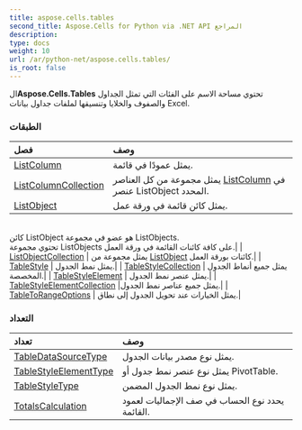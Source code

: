 ```yaml
---
title: aspose.cells.tables
second_title: Aspose.Cells for Python via .NET API المراجع
description:
type: docs
weight: 10
url: /ar/python-net/aspose.cells.tables/
is_root: false
---
```

 ال**Aspose.Cells.Tables** تحتوي مساحة الاسم على الفئات التي تمثل الجداول والصفوف والخلايا وتنسيقها لملفات جداول بيانات Excel.

###  الطبقات
| فصل| وصف|
| :- | :- |
| [ListColumn](/cells/ar/python-net/aspose.cells.tables/listcolumn) | يمثل عمودًا في قائمة.|
| [ListColumnCollection](/cells/ar/python-net/aspose.cells.tables/listcolumncollection) | يمثل مجموعة من كل العناصر [ListColumn](/cells/ar/python-net/aspose.cells.tables/listcolumn) في عنصر ListObject المحدد.|
| [ListObject](/cells/ar/python-net/aspose.cells.tables/listobject) | يمثل كائن قائمة في ورقة عمل.<br/> كائن ListObject هو عضو في مجموعة ListObjects.<br/> تحتوي مجموعة ListObjects على كافة كائنات القائمة في ورقة العمل.|
| [ListObjectCollection](/cells/ar/python-net/aspose.cells.tables/listobjectcollection) | يمثل مجموعة من [ListObject](/cells/ar/python-net/aspose.cells.tables/listobject) كائنات بورقة العمل.|
| [TableStyle](/cells/ar/python-net/aspose.cells.tables/tablestyle) | يمثل نمط الجدول.|
| [TableStyleCollection](/cells/ar/python-net/aspose.cells.tables/tablestylecollection) | يمثل جميع أنماط الجدول المخصصة.|
| [TableStyleElement](/cells/ar/python-net/aspose.cells.tables/tablestyleelement) | يمثل عنصر نمط الجدول.|
| [TableStyleElementCollection](/cells/ar/python-net/aspose.cells.tables/tablestyleelementcollection) |يمثل جميع عناصر نمط الجدول.|
| [TableToRangeOptions](/cells/ar/python-net/aspose.cells.tables/tabletorangeoptions) | يمثل الخيارات عند تحويل الجدول إلى نطاق.|


###  التعداد
|تعداد| وصف|
| :- | :- |
| [TableDataSourceType](/cells/ar/python-net/aspose.cells.tables/tabledatasourcetype) | يمثل نوع مصدر بيانات الجدول.|
| [TableStyleElementType](/cells/ar/python-net/aspose.cells.tables/tablestyleelementtype) | يمثل نوع عنصر نمط جدول أو PivotTable.|
| [TableStyleType](/cells/ar/python-net/aspose.cells.tables/tablestyletype) | يمثل نوع نمط الجدول المضمن.|
| [TotalsCalculation](/cells/ar/python-net/aspose.cells.tables/totalscalculation) | يحدد نوع الحساب في صف الإجماليات لعمود القائمة.|


